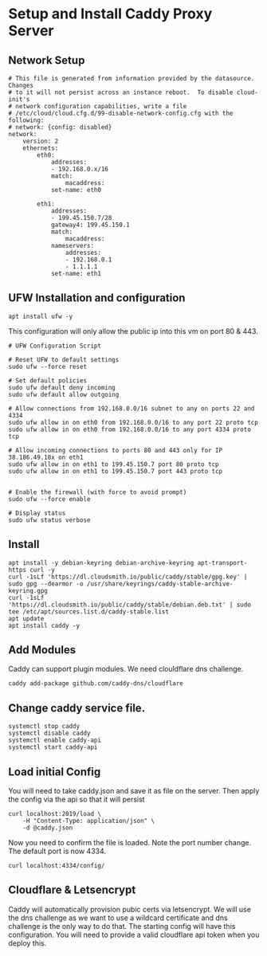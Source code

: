 # Setup and Install Caddy Proxy Server

## Network Setup

```
# This file is generated from information provided by the datasource.  Changes
# to it will not persist across an instance reboot.  To disable cloud-init's
# network configuration capabilities, write a file
# /etc/cloud/cloud.cfg.d/99-disable-network-config.cfg with the following:
# network: {config: disabled}
network:
    version: 2
    ethernets:
        eth0:
            addresses:
            - 192.168.0.x/16
            match:
                macaddress:
            set-name: eth0

        eth1:
            addresses:
            - 199.45.150.7/28
            gateway4: 199.45.150.1
            match:
                macaddress:
            nameservers:
                addresses:
                - 192.168.0.1
                - 1.1.1.1
            set-name: eth1
```

## UFW Installation and configuration

```
apt install ufw -y
```

This configuration will only allow the public ip into this vm on port 80 & 443.

```
# UFW Configuration Script

# Reset UFW to default settings
sudo ufw --force reset

# Set default policies
sudo ufw default deny incoming
sudo ufw default allow outgoing

# Allow connections from 192.168.0.0/16 subnet to any on ports 22 and 4334
sudo ufw allow in on eth0 from 192.168.0.0/16 to any port 22 proto tcp
sudo ufw allow in on eth0 from 192.168.0.0/16 to any port 4334 proto tcp

# Allow incoming connections to ports 80 and 443 only for IP 38.186.49.18x on eth1
sudo ufw allow in on eth1 to 199.45.150.7 port 80 proto tcp
sudo ufw allow in on eth1 to 199.45.150.7 port 443 proto tcp


# Enable the firewall (with force to avoid prompt)
sudo ufw --force enable

# Display status
sudo ufw status verbose
```

## Install

```
apt install -y debian-keyring debian-archive-keyring apt-transport-https curl -y
curl -1sLf 'https://dl.cloudsmith.io/public/caddy/stable/gpg.key' | sudo gpg --dearmor -o /usr/share/keyrings/caddy-stable-archive-keyring.gpg
curl -1sLf 'https://dl.cloudsmith.io/public/caddy/stable/debian.deb.txt' | sudo tee /etc/apt/sources.list.d/caddy-stable.list
apt update
apt install caddy -y

```

## Add Modules

Caddy can support plugin modules. We need clouldflare dns challenge.

```
caddy add-package github.com/caddy-dns/cloudflare

```

## Change caddy service file.

```
systemctl stop caddy
systemctl disable caddy
systemctl enable caddy-api
systemctl start caddy-api

```

## Load initial Config

You will need to take caddy.json and save it as file on the server. Then apply the config via the api so that it will persist

```
curl localhost:2019/load \
	-H "Content-Type: application/json" \
	-d @caddy.json
```

Now you need to confirm the file is loaded. Note the port number change. The default port is now 4334.

```
curl localhost:4334/config/

```

## Cloudflare & Letsencrypt

Caddy will automatically provision pubic certs via letsencrypt. We will use the dns challenge as we want to use a wildcard certificate and dns challenge is the only way to do that. The starting config will have this configuration. You will need to provide a valid cloudflare api token when you deploy this.

